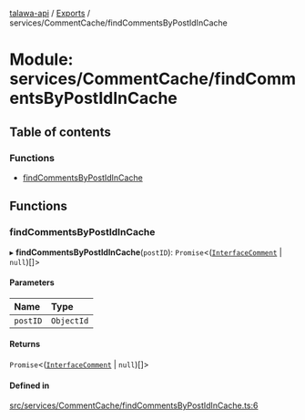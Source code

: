 [talawa-api](../README.md) / [Exports](../modules.md) / services/CommentCache/findCommentsByPostIdInCache

# Module: services/CommentCache/findCommentsByPostIdInCache

## Table of contents

### Functions

- [findCommentsByPostIdInCache](services_CommentCache_findCommentsByPostIdInCache.md#findcommentsbypostidincache)

## Functions

### findCommentsByPostIdInCache

▸ **findCommentsByPostIdInCache**(`postID`): `Promise`\<([`InterfaceComment`](../interfaces/models_Comment.InterfaceComment.md) \| `null`)[]\>

#### Parameters

| Name     | Type       |
| :------- | :--------- |
| `postID` | `ObjectId` |

#### Returns

`Promise`\<([`InterfaceComment`](../interfaces/models_Comment.InterfaceComment.md) \| `null`)[]\>

#### Defined in

[src/services/CommentCache/findCommentsByPostIdInCache.ts:6](https://github.com/PalisadoesFoundation/talawa-api/blob/cf57ca9/src/services/CommentCache/findCommentsByPostIdInCache.ts#L6)
